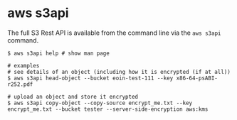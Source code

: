 # aws s3api

The full S3 Rest API is available from the command line via the `aws s3api` command.

```
$ aws s3api help # show man page

# examples
# see details of an object (including how it is encrypted (if at all))
$ aws s3api head-object --bucket eoin-test-111 --key x86-64-psABI-r252.pdf

# upload an object and store it encrypted
$ aws s3api copy-object --copy-source encrypt_me.txt --key encrypt_me.txt --bucket tester --server-side-encryption aws:kms
```
